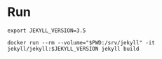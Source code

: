 # Run
    export JEKYLL_VERSION=3.5
    
    docker run --rm --volume="$PWD:/srv/jekyll" -it jekyll/jekyll:$JEKYLL_VERSION jekyll build